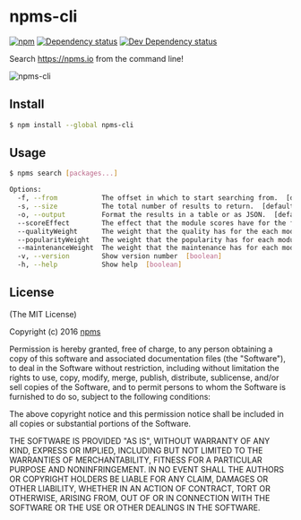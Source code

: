 # npms-cli

[![npm][npm-image]][npm-url] [![Dependency status][david-dm-image]][david-dm-url] [![Dev Dependency status][david-dm-dev-image]][david-dm-dev-url]

Search <https://npms.io> from the command line!

![npms-cli](https://cloud.githubusercontent.com/assets/13259/17828647/a27c2d30-665d-11e6-9d9c-e43e02b31872.png)

## Install

```bash
$ npm install --global npms-cli
```

## Usage

```bash
$ npms search [packages...]

Options:
  -f, --from           The offset in which to start searching from.  [default: 0]
  -s, --size           The total number of results to return.  [default: 10]
  -o, --output         Format the results in a table or as JSON.  [default: "table"]
  --scoreEffect        The effect that the module scores have for the final search score.
  --qualityWeight      The weight that the quality has for the each module score.
  --popularityWeight   The weight that the popularity has for each module score.
  --maintenanceWeight  The weight that the maintenance has for each module score.
  -v, --version        Show version number  [boolean]
  -h, --help           Show help  [boolean]
```

## License

(The MIT License)

Copyright (c) 2016 [npms](https://npms.io/)

Permission is hereby granted, free of charge, to any person obtaining a copy
of this software and associated documentation files (the "Software"), to deal
in the Software without restriction, including without limitation the rights
to use, copy, modify, merge, publish, distribute, sublicense, and/or sell
copies of the Software, and to permit persons to whom the Software is furnished
to do so, subject to the following conditions:

The above copyright notice and this permission notice shall be included in all
copies or substantial portions of the Software.

THE SOFTWARE IS PROVIDED "AS IS", WITHOUT WARRANTY OF ANY KIND, EXPRESS OR
IMPLIED, INCLUDING BUT NOT LIMITED TO THE WARRANTIES OF MERCHANTABILITY,
FITNESS FOR A PARTICULAR PURPOSE AND NONINFRINGEMENT. IN NO EVENT SHALL THE
AUTHORS OR COPYRIGHT HOLDERS BE LIABLE FOR ANY CLAIM, DAMAGES OR OTHER
LIABILITY, WHETHER IN AN ACTION OF CONTRACT, TORT OR OTHERWISE, ARISING FROM,
OUT OF OR IN CONNECTION WITH THE SOFTWARE OR THE USE OR OTHER DEALINGS IN
THE SOFTWARE.

[npm-image]: https://img.shields.io/npm/v/npms-cli.svg
[npm-url]: https://www.npmjs.com/package/npms-cli
[david-dm-dev-image]: https://img.shields.io/david/dev/flesch/npms-cli.svg
[david-dm-dev-url]: https://david-dm.org/flesch/npms-cli#info=devDependencies
[david-dm-image]: https://img.shields.io/david/flesch/npms-cli.svg
[david-dm-url]: https://david-dm.org/flesch/npms-cli
